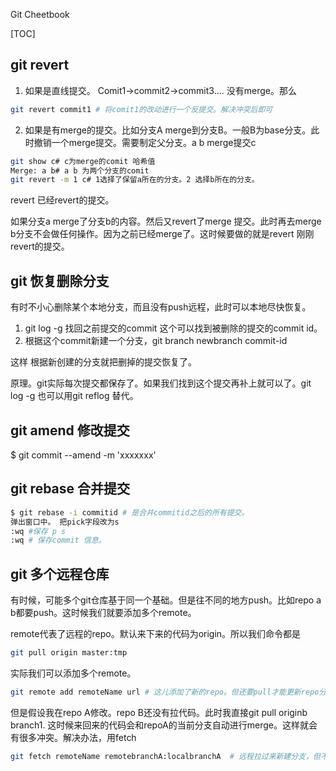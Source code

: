 Git Cheetbook

[TOC]



## git revert

1. 如果是直线提交。 Comit1->commit2->commit3.... 没有merge。那么

```bash
git revert commit1 # 将comit1的改动进行一个反提交。解决冲突后即可
```

2. 如果是有merge的提交。比如分支A merge到分支B。一般B为base分支。此时撤销一个merge提交。需要制定父分支。a b merge提交c

```bash
git show c# c为merge的comit 哈希值
Merge: a b# a b 为两个分支的comit
git revert -m 1 c# 1选择了保留a所在的分支。2 选择b所在的分支。
```

revert 已经revert的提交。

如果分支a merge了分支b的内容。然后又revert了merge 提交。此时再去merge b分支不会做任何操作。因为之前已经merge了。这时候要做的就是revert 刚刚revert的提交。

## git 恢复删除分支

有时不小心删除某个本地分支，而且没有push远程，此时可以本地尽快恢复。



1. git log -g 找回之前提交的commit 这个可以找到被删除的提交的commit id。
2. 根据这个commit新建一个分支，git branch newbranch commit-id

这样 根据新创建的分支就把删掉的提交恢复了。

原理。git实际每次提交都保存了。如果我们找到这个提交再补上就可以了。git log -g 也可以用git reflog 替代。



## git amend 修改提交

$ git commit --amend -m 'xxxxxxx'

## git rebase 合并提交

```bash
$ git rebase -i commitid # 是合并commitid之后的所有提交。
弹出窗口中。 把pick字段改为s 
:wq #保存 p s
:wq # 保存commit 信息。

```

## git 多个远程仓库

有时候，可能多个git仓库基于同一个基础。但是往不同的地方push。比如repo a b都要push。这时候我们就要添加多个remote。

remote代表了远程的repo。默认来下来的代码为origin。所以我们命令都是

```bash
git pull origin master:tmp
```

实际我们可以添加多个remote。

```bash
git remote add remoteName url # 这儿添加了新的repo。但还要pull才能更新repo分支。
```

但是假设我在repo A修改。repo B还没有拉代码。此时我直接git pull originb branch1. 这时候来回来的代码会和repoA的当前分支自动进行merge。这样就会有很多冲突。解决办法，用fetch

```bash
git fetch remoteName remotebranchA:localbranchA  # 远程拉过来新建分支，但不合本分支合并。
```

